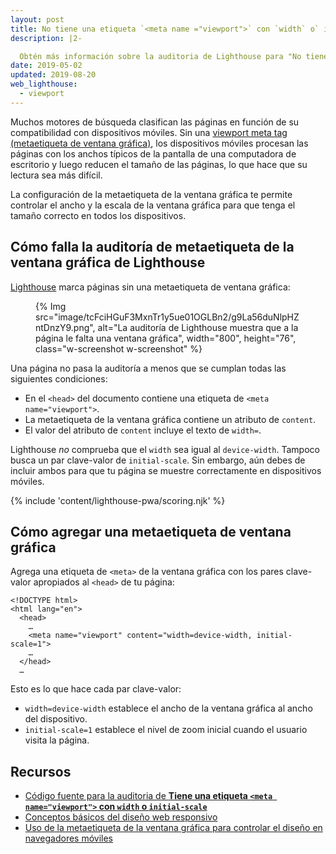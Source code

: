 ```yaml
---
layout: post
title: No tiene una etiqueta `<meta name ="viewport">` con `width` o` initial-scale`
description: |2-

  Obtén más información sobre la auditoria de Lighthouse para "No tiene una etiqueta <meta name="viewport"> con width o initial-scale".
date: 2019-05-02
updated: 2019-08-20
web_lighthouse:
  - viewport
---
```


Muchos motores de búsqueda clasifican las páginas en función de su compatibilidad con dispositivos móviles. Sin una [viewport meta tag (metaetiqueta de ventana gráfica)](https://developer.mozilla.org/docs/Web/HTML/Viewport_meta_tag), los dispositivos móviles procesan las páginas con los anchos típicos de la pantalla de una computadora de escritorio y luego reducen el tamaño de las páginas, lo que hace que su lectura sea más difícil.

La configuración de la metaetiqueta de la ventana gráfica te permite controlar el ancho y la escala de la ventana gráfica para que tenga el tamaño correcto en todos los dispositivos.

## Cómo falla la auditoría de metaetiqueta de la ventana gráfica de Lighthouse

[Lighthouse](https://developers.google.com/web/tools/lighthouse/) marca páginas sin una metaetiqueta de ventana gráfica:

<figure class="w-figure">{% Img src="image/tcFciHGuF3MxnTr1y5ue01OGLBn2/g9La56duNlpHZntDnzY9.png", alt="La auditoría de Lighthouse muestra que a la página le falta una ventana gráfica", width="800", height="76", class="w-screenshot w-screenshot" %}</figure>

Una página no pasa la auditoría a menos que se cumplan todas las siguientes condiciones:

- En el `<head>` del documento contiene una etiqueta de `<meta name="viewport">`.
- La metaetiqueta de la ventana gráfica contiene un atributo de `content`.
- El valor del atributo de `content` incluye el texto de `width=`.

Lighthouse *no* comprueba que el `width` sea igual al `device-width`. Tampoco busca un par clave-valor de `initial-scale`. Sin embargo, aún debes de incluir ambos para que tu página se muestre correctamente en dispositivos móviles.

{% include 'content/lighthouse-pwa/scoring.njk' %}

## Cómo agregar una metaetiqueta de ventana gráfica

Agrega una etiqueta de `<meta>` de la ventana gráfica con los pares clave-valor apropiados al `<head>` de tu página:

```html/4
<!DOCTYPE html>
<html lang="en">
  <head>
    …
    <meta name="viewport" content="width=device-width, initial-scale=1">
    …
  </head>
  …
```

Esto es lo que hace cada par clave-valor:

- `width=device-width` establece el ancho de la ventana gráfica al ancho del dispositivo.
- `initial-scale=1` establece el nivel de zoom inicial cuando el usuario visita la página.

## Recursos

- [Código fuente para la auditoria de **Tiene una etiqueta `<meta name="viewport">` con `width` o `initial-scale`**](https://github.com/GoogleChrome/lighthouse/blob/master/lighthouse-core/audits/viewport.js)
- [Conceptos básicos del diseño web responsivo](https://developers.google.com/web/fundamentals/design-and-ux/responsive/#set-the-viewport)
- [Uso de la metaetiqueta de la ventana gráfica para controlar el diseño en navegadores móviles](https://developer.mozilla.org/docs/Web/HTML/Viewport_meta_tag)
